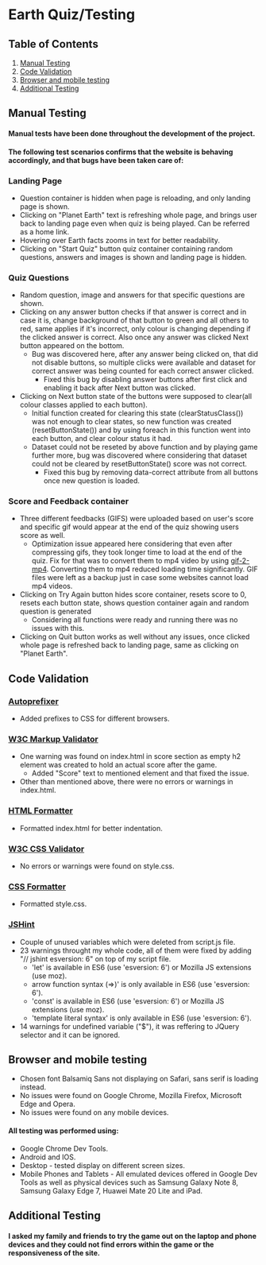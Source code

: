 # Earth Quiz/Testing

## Table of Contents
1. [Manual Testing](#manual-testing)
2. [Code Validation](#code-validation)
3. [Browser and mobile testing](#browser-and-mobile-testing)
4. [Additional Testing](#additional-testing)
## Manual Testing
#### Manual tests have been done throughout the development of the project.
#### The following test scenarios confirms that the website is behaving accordingly, and that bugs have been taken care of:
### Landing Page
+ Question container is hidden when page is reloading, and only landing page is shown.
+ Clicking on "Planet Earth" text is refreshing whole page, and brings user back to landing page even when quiz is being played. Can be referred as a home link.
+ Hovering over Earth facts zooms in text for better readability.
+ Clicking on "Start Quiz" button quiz container containing random questions, answers and images is shown and landing page is hidden.
### Quiz Questions
+ Random question, image and answers for that specific questions are shown.
+ Clicking on any answer button checks if that answer is correct and in case it is, change background of that button to green and all others to red, same applies if it's incorrect, only colour is changing depending if the clicked answer is correct. Also once any answer was clicked Next button appeared on the bottom.
  + Bug was discovered here, after any answer being clicked on, that did not disable buttons, so multiple clicks were available and dataset for correct answer was being counted for each correct answer clicked.
    + Fixed this bug by disabling answer buttons after first click and enabling it back after Next button was clicked.
+ Clicking on Next button state of the buttons were supposed to clear(all colour classes applied to each button).
  + Initial function created for clearing this state (clearStatusClass()) was not enough to clear states, so new function was created (resetButtonState()) and by using foreach in this function went into each button, and clear colour status it had.
  + Dataset could not be reseted by above function and by playing game further more, bug was discovered where considering that dataset could not be cleared by resetButtonState() score was not correct.
    + Fixed this bug by removing data-correct attribute from all buttons once new question is loaded.
### Score and Feedback container
+ Three different feedbacks (GIFS) were uploaded based on user's score and specific gif would appear at the end of the quiz showing users score as well.
  + Optimization issue appeared here considering that even after compressing gifs, they took longer time to load at the end of the quiz. Fix for that was to convert them to mp4 video by using [gif-2-mp4](http://gif-2-mp4.com/). Converting them to mp4 reduced loading time significantly. GIF files were left as a backup just in case some websites cannot load mp4 videos.
+ Clicking on Try Again button hides score container, resets score to 0, resets each button state, shows question container again and random question is generated
  + Considering all functions were ready and running there was no issues with this.
+ Clicking on Quit button works as well without any issues, once clicked whole page is refreshed back to landing page, same as clicking on "Planet Earth".
## Code Validation
### [Autoprefixer](https://autoprefixer.github.io/)
+ Added prefixes to CSS for different browsers.
### [W3C Markup Validator](https://validator.w3.org/#validate_by_input)
+ One warning was found on index.html in score section as empty h2 element was created to hold an actual score after the game.
  + Added "Score" text to mentioned element and that fixed the issue.
+ Other than mentioned above, there were no errors or warnings in index.html.
### [HTML Formatter](https://webformatter.com/html)
+ Formatted index.html for better indentation.
### [W3C CSS Validator](https://validator.w3.org/)
+ No errors or warnings were found on style.css.
### [CSS Formatter](https://www.cleancss.com/css-beautify/)
+ Formatted style.css.
### [JSHint](https://jshint.com/) 
+ Couple of unused variables which were deleted from script.js file.
+ 23 warnings throught my whole code, all of them were fixed by adding "// jshint esversion: 6" on top of my script file.
  * 'let' is available in ES6 (use 'esversion: 6') or Mozilla JS extensions (use moz).
  * arrow function syntax (=>)' is only available in ES6 (use 'esversion: 6').
  * 'const' is available in ES6 (use 'esversion: 6') or Mozilla JS extensions (use moz).
  * 'template literal syntax' is only available in ES6 (use 'esversion: 6').
+ 14 warnings for undefined variable ("$"), it was reffering to JQuery selector and it can be ignored.
## Browser and mobile testing
+ Chosen font Balsamiq Sans not displaying on Safari, sans serif is loading instead.
+ No issues were found on Google Chrome, Mozilla Firefox, Microsoft Edge and Opera.
+ No issues were found on any mobile devices.
#### All testing was performed using:
+ Google Chrome Dev Tools.
+ Android and IOS. 
+ Desktop - tested display on different screen sizes.
+ Mobile Phones and Tablets - All emulated devices offered in Google Dev Tools as well as physical devices such as Samsung Galaxy Note 8, Samsung Galaxy Edge 7, Huawei Mate 20 Lite and iPad.
## Additional Testing
#### I asked my family and friends to try the game out on the laptop and phone devices and they could not find errors within the game or the responsiveness of the site.